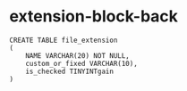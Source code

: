# extension-block-back

```
CREATE TABLE file_extension 
(
	NAME VARCHAR(20) NOT NULL,
	custom_or_fixed VARCHAR(10),
	is_checked TINYINTgain
)
```
